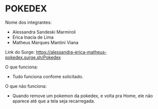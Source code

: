# POKEDEX

Nome dos integrantes: 
- Alessandra Sandeski Marmiroli
- Erica Inacia de Lima
- Matheus Marques Mantini Viana

Link do Surge: 
https://alessandra-erica-matheus-pokedex.surge.sh/Pokedex

O que funciona:
- Tudo funciona confome solicitado.

O que não funciona: 
- Quando remove um pokemon da pokedex, e volta pra Home, ele não aparece até que a tela seja recarregada.
